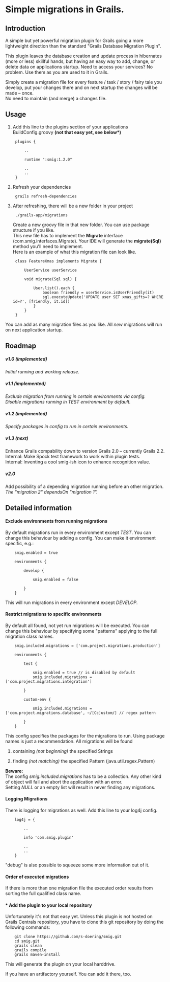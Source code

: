 # Simple migrations in Grails. #

## Introduction ##

A simple but yet powerful migration plugin for Grails going a more lightweight direction than the standard "Grails Database Migration Plugin".

This plugin leaves the database creation and update process in hibernates (more or less) skillful hands, but having an easy way to add, change, or delete data on applications startup. Need to access your services? No problem. Use them as you are used to it in Grails.  

Simply create a migration file for every feature / task / story / fairy tale you develop, put your changes there and on next startup the changes will be made – once.  
No need to maintain (and merge) a changes file.


## Usage ##

1. Add this line to the plugins section of your applications BuildConfig.groovy __(not that easy yet, see below*)__

        plugins {

            ..

            runtime ":smig:1.2.0"

            ..
            ..
        }

2. Refresh your dependencies

        grails refresh-dependencies

3. After refreshing, there will be a new folder in your project

        ./grails-app/migrations
   
   Create a new groovy file in that new folder. You can use package structure if you like.  
   This new file has to implement the **Migrate** interface (com.smig.interfaces.Migrate). Your IDE will generate the **migrate(Sql)** method you'll need to implement.  
   Here is an example of what this migration file can look like.
   
        class FeatureXmas implements Migrate {
    
            UserService userService

            void migrate(Sql sql) {
    
                User.list().each {
                    boolean friendly = userService.isUserFriendly(it)
                    sql.executeUpdate('UPDATE user SET xmas_gifts=? WHERE id=?', [friendly, it.id])
                }
            }
        }
    
You can add as many migration files as you like. All _new_ migrations will run on next application startup.


## Roadmap ##

##### _v1.0 (implemented)_ #####

_Initial running and working release._

##### _v1.1 (implemented)_ #####

_Exclude migration from running in certain environments via config._  
_Disable migrations running in TEST environment by default._

##### _v1.2 (implemented)_ #####

_Specify packages in config to run in certain environments._

##### __v1.3 (next)__ #####

Enhance Grails compability down to version Grails 2.0 – currently Grails 2.2.  
Internal: Make Spock test framework to work within plugin tests.  
Internal: Inventing a cool smig-ish icon to enhance recognition value.

##### v2.0 #####

Add possibility of a depending migration running before an other migration. _The "migration 2" dependsOn "migration 1"._


## Detailed information ##

#### Exclude environments from running migrations ####

By default migrations run in every environment except _TEST_. You can change this behaviour by adding a config. You can make it environment specific, e.g.:

        smig.enabled = true

        environments {

            develop {

                smig.enabled = false

            }
        }

This will run migrations in every environment except _DEVELOP_.

#### Restrict migrations to specific environments ####

By default all found, not yet run migrations will be executed. You can change this behaviour by specifying some "patterns" applying to the full migration class names.

        smig.included.migrations = ['com.project.migrations.production']

        environments {

            test {

                smig.enabled = true // is disabled by default
                smig.included.migrations = ['com.project.migrations.integration']

            }

            custom-env {

                smig.included.migrations = ['com.project.migrations.database', ~/[Cc]ustom/] // regex pattern

            }
        }

This config specifies the packages for the migrations to run. Using package names is just a recommendation. All migrations will be found

1. containing _(not beginning)_ the specified Strings

2. finding _(not matching)_ the specified Pattern (java.util.regex.Pattern)

__Beware:__  
The config _smig.included.migrations_ has to be a collection. Any other kind of object will fail and abort the application with an error.  
Setting _NULL_ or an empty list will result in never finding any migrations.

#### Logging Migrations ####

There is logging for migrations as well. Add this line to your log4j config.

        log4j = {

            ..

            info 'com.smig.plugin'

            ..
            ..
        }

"debug" is also possible to squeeze some more information out of it.

#### Order of executed migrations ####

If there is more than one migration file the executed order results from sorting the full qualified class name.

#### __*__ Add the plugin to your local repository ####

Unfortunately it's not that easy yet. Unless this plugin is not hosted on Grails Centrals repository, you have to clone this git repository by doing the following commands:

        git clone https://github.com/s-doering/smig.git
        cd smig.git
        grails clean
        grails compile
        grails maven-install

This will generate the plugin on your local harddrive.

If you have an artifactory yourself. You can add it there, too.

